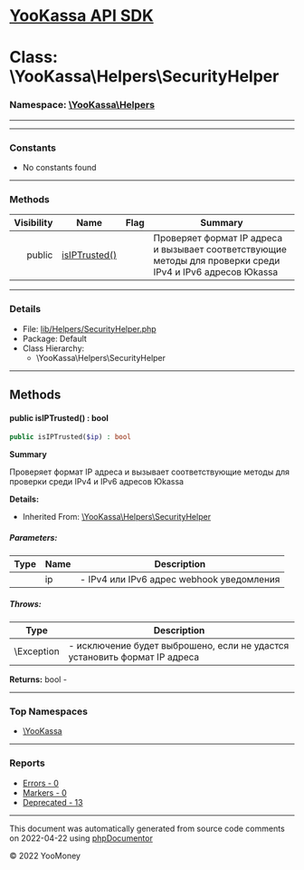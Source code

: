 # [YooKassa API SDK](../home.md)

# Class: \YooKassa\Helpers\SecurityHelper
### Namespace: [\YooKassa\Helpers](../namespaces/yookassa-helpers.md)
---

---
### Constants
* No constants found

---
### Methods
| Visibility | Name | Flag | Summary |
| ----------:| ---- | ---- | ------- |
| public | [isIPTrusted()](../classes/YooKassa-Helpers-SecurityHelper.md#method_isIPTrusted) |  | Проверяет формат IP адреса и вызывает соответствующие методы для проверки среди IPv4 и IPv6 адресов Юkassa |

---
### Details
* File: [lib/Helpers/SecurityHelper.php](../../lib/Helpers/SecurityHelper.php)
* Package: Default
* Class Hierarchy:
  * \YooKassa\Helpers\SecurityHelper

---
## Methods
<a name="method_isIPTrusted" class="anchor"></a>
#### public isIPTrusted() : bool

```php
public isIPTrusted($ip) : bool
```

**Summary**

Проверяет формат IP адреса и вызывает соответствующие методы для проверки среди IPv4 и IPv6 адресов Юkassa

**Details:**
* Inherited From: [\YooKassa\Helpers\SecurityHelper](../classes/YooKassa-Helpers-SecurityHelper.md)

##### Parameters:
| Type | Name | Description |
| ---- | ---- | ----------- |
| <code lang="php"></code> | ip  | - IPv4 или IPv6 адрес webhook уведомления |

##### Throws:
| Type | Description |
| ---- | ----------- |
| \Exception | - исключение будет выброшено, если не удастся установить формат IP адреса |

**Returns:** bool - 



---

### Top Namespaces

* [\YooKassa](../namespaces/yookassa.md)

---

### Reports
* [Errors - 0](../reports/errors.md)
* [Markers - 0](../reports/markers.md)
* [Deprecated - 13](../reports/deprecated.md)

---

This document was automatically generated from source code comments on 2022-04-22 using [phpDocumentor](http://www.phpdoc.org/)

&copy; 2022 YooMoney